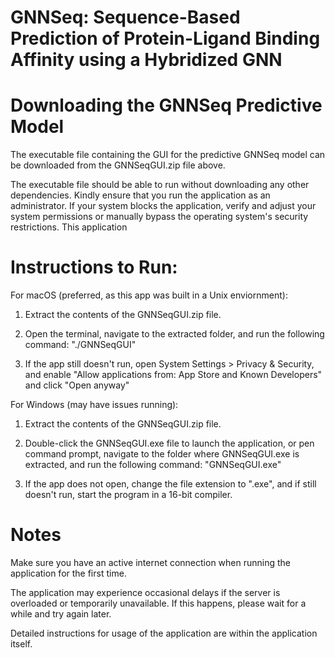 # GNNSeq: Sequence-Based Prediction of Protein-Ligand Binding Affinity using a Hybridized GNN

# Downloading the GNNSeq Predictive Model
The executable file containing the GUI for the predictive GNNSeq model can be downloaded from the GNNSeqGUI.zip file above. 

The executable file should be able to run without downloading any other dependencies. Kindly ensure that you run the application as an administrator. If your system blocks the application, verify and adjust your system permissions or manually bypass the operating system's security restrictions. This application 

# Instructions to Run:
For macOS (preferred, as this app was built in a Unix enviornment):

1. Extract the contents of the GNNSeqGUI.zip file.

2. Open the terminal, navigate to the extracted folder, and run the following command: "./GNNSeqGUI"

3. If the app still doesn't run, open System Settings > Privacy & Security, and enable "Allow applications from: App Store and Known Developers" and click "Open anyway"

For Windows (may have issues running):

1. Extract the contents of the GNNSeqGUI.zip file.
   
2. Double-click the GNNSeqGUI.exe file to launch the application, or pen command prompt, navigate to the folder where GNNSeqGUI.exe is extracted, and run the following command: "GNNSeqGUI.exe"
   
3. If the app does not open, change the file extension to ".exe", and if still doesn't run, start the program in a 16-bit compiler.


# Notes

Make sure you have an active internet connection when running the application for the first time. 

The application may experience occasional delays if the server is overloaded or temporarily unavailable. If this happens, please wait for a while and try again later.

Detailed instructions for usage of the application are within the application itself.
